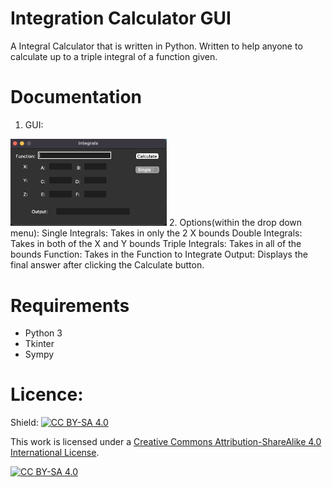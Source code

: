 # Integration Calculator GUI
A Integral Calculator that is written in Python. Written to help anyone to calculate up to a triple integral of a function given. 

# Documentation
1. GUI:
<img src="/assets/image/Image_of_GUI.png" width="250">
2. Options(within the drop down menu):
Single Integrals: Takes in only the 2 X bounds
Double Integrals: Takes in both of the X and Y bounds
Triple Integrals: Takes in all of the bounds
Function: Takes in the Function to Integrate
Output: Displays the final answer after clicking the Calculate button.



# Requirements
- Python 3
- Tkinter
- Sympy



# Licence:
Shield: [![CC BY-SA 4.0][cc-by-sa-shield]][cc-by-sa]

This work is licensed under a
[Creative Commons Attribution-ShareAlike 4.0 International License][cc-by-sa].

[![CC BY-SA 4.0][cc-by-sa-image]][cc-by-sa]

[cc-by-sa]: http://creativecommons.org/licenses/by-sa/4.0/
[cc-by-sa-image]: https://licensebuttons.net/l/by-sa/4.0/88x31.png
[cc-by-sa-shield]: https://img.shields.io/badge/License-CC%20BY--SA%204.0-lightgrey.svg
